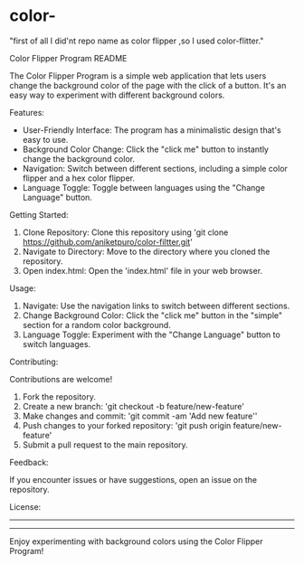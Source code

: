 # color-

"first of all I did'nt repo name as color flipper ,so I used color-flitter."

Color Flipper Program README

The Color Flipper Program is a simple web application that lets users change the background color of the page with the click of a button. It's an easy way to experiment with different background colors.

Features:

- User-Friendly Interface: The program has a minimalistic design that's easy to use.
- Background Color Change: Click the "click me" button to instantly change the background color.
- Navigation: Switch between different sections, including a simple color flipper and a hex color flipper.
- Language Toggle: Toggle between languages using the "Change Language" button.

Getting Started:

1. Clone Repository: Clone this repository using 'git clone https://github.com/aniketpuro/color-filtter.git'
2. Navigate to Directory: Move to the directory where you cloned the repository.
3. Open index.html: Open the 'index.html' file in your web browser.

Usage:

1. Navigate: Use the navigation links to switch between different sections.
2. Change Background Color: Click the "click me" button in the "simple" section for a random color background.
3. Language Toggle: Experiment with the "Change Language" button to switch languages.

Contributing:

Contributions are welcome!
1. Fork the repository.
2. Create a new branch: 'git checkout -b feature/new-feature'
3. Make changes and commit: 'git commit -am 'Add new feature''
4. Push changes to your forked repository: 'git push origin feature/new-feature'
5. Submit a pull request to the main repository.

Feedback:

If you encounter issues or have suggestions, open an issue on the repository.

License:

------------------

---

Enjoy experimenting with background colors using the Color Flipper Program!
